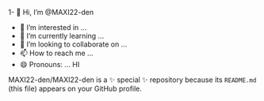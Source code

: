 1- 👋 Hi, I’m @MAXI22-den
- 👀 I’m interested in ...
- 🌱 I’m currently learning ...
- 💞️ I’m looking to collaborate on ...
- 📫 How to reach me ...
- 😄 Pronouns: ...
HI


MAXI22-den/MAXI22-den is a ✨ special ✨ repository because its `README.md` (this file) appears on your GitHub profile.

